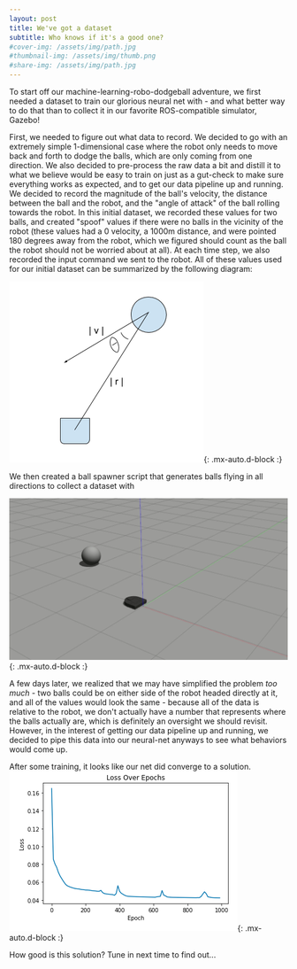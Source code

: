 ```yaml
---
layout: post
title: We've got a dataset
subtitle: Who knows if it's a good one?
#cover-img: /assets/img/path.jpg
#thumbnail-img: /assets/img/thumb.png
#share-img: /assets/img/path.jpg
---
```


To start off our machine-learning-robo-dodgeball adventure, we first needed a dataset to train our glorious neural net with - and what better way to do that than to collect it in our favorite ROS-compatible simulator, Gazebo!

First, we needed to figure out what data to record. We decided to go with an extremely simple 1-dimensional case where the robot only needs to move back and forth to dodge the balls, which are only coming from one direction. We also decided to pre-process the raw data a bit and distill it to what we believe would be easy to train on just as a gut-check to make sure everything works as expected, and to get our data pipeline up and running. We decided to record the magnitude of the ball's velocity, the distance between the ball and the robot, and the "angle of attack" of the ball rolling towards the robot. In this initial dataset, we recorded these values for two balls, and created "spoof" values if there were no balls in the vicinity of the robot (these values had a 0 velocity, a 1000m distance, and were pointed 180 degrees away from the robot, which we figured should count as the ball the robot should not be worried about at all). At each time step, we also recorded the input command we sent to the robot. All of these values used for our initial dataset can be summarized by the following diagram:

![Dataset Diagram](/img/dataset_diagram.png){: .mx-auto.d-block :}

We then created a ball spawner script that generates balls flying in all directions to collect a dataset with
<!-- TODO: write more about ball spawner -->
![Dataset collection in gazebo](/img/training_data.gif){: .mx-auto.d-block :}

A few days later, we realized that we may have simplified the problem *too much* - two balls could be on either side of the robot headed directly at it, and all of the values would look the same - because all of the data is relative to the robot, we don't actually have a number that represents where the balls actually are, which is definitely an oversight we should revisit. However, in the interest of getting our data pipeline up and running, we decided to pipe this data into our neural-net anyways to see what behaviors would come up.

<!-- TODO: write more about neural net -->

After some training, it looks like our net did converge to a solution.
![Loss goes down over epoch](/img/initial_test_loss.png){: .mx-auto.d-block :}

How good is this solution? Tune in next time to find out...
